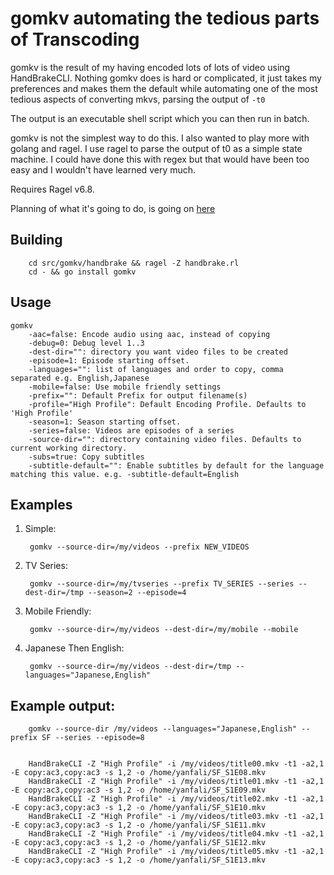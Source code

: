 gomkv automating the tedious parts of Transcoding
=================================================

gomkv is the result of my having encoded lots of lots of video using HandBrakeCLI. Nothing gomkv does is hard or complicated, it just takes my preferences and makes them the default while automating one of the most tedious aspects of converting mkvs, parsing the output of ```-t0```

The output is an executable shell script which you can then run in batch.

gomkv is not the simplest way to do this. I also wanted to play more with golang and ragel. I use ragel to parse the output of t0 as a simple state machine. I could have done this with regex but that would have been too easy and I wouldn't have learned very much.

Requires Ragel v6.8.

Planning of what it's going to do, is going on [here](https://www.evernote.com/shard/s28/sh/7e79e2e8-925e-4aec-8852-a71954d63040/2327eb4a7245582ddc6822f5d5b1be8a)

Building
--------
		cd src/gomkv/handbrake && ragel -Z handbrake.rl
		cd - && go install gomkv

Usage
-----
	gomkv
		-aac=false: Encode audio using aac, instead of copying
		-debug=0: Debug level 1..3
		-dest-dir="": directory you want video files to be created
		-episode=1: Episode starting offset.
		-languages="": list of languages and order to copy, comma separated e.g. English,Japanese
		-mobile=false: Use mobile friendly settings
		-prefix="": Default Prefix for output filename(s)
		-profile="High Profile": Default Encoding Profile. Defaults to 'High Profile'
		-season=1: Season starting offset.
		-series=false: Videos are episodes of a series
		-source-dir="": directory containing video files. Defaults to current working directory.
		-subs=true: Copy subtitles
		-subtitle-default="": Enable subtitles by default for the language matching this value. e.g. -subtitle-default=English
	

Examples
--------

1. Simple:

		gomkv --source-dir=/my/videos --prefix NEW_VIDEOS

2. TV Series:

		gomkv --source-dir=/my/tvseries --prefix TV_SERIES --series --dest-dir=/tmp --season=2 --episode=4

3. Mobile Friendly:

		gomkv --source-dir=/my/videos --dest-dir=/my/mobile --mobile

4. Japanese Then English:

		gomkv --source-dir=/my/videos --dest-dir=/tmp --languages="Japanese,English"

Example output:
---------------

		gomkv --source-dir /my/videos --languages="Japanese,English" --prefix SF --series --episode=8


		HandBrakeCLI -Z "High Profile" -i /my/videos/title00.mkv -t1 -a2,1 -E copy:ac3,copy:ac3 -s 1,2 -o /home/yanfali/SF_S1E08.mkv
		HandBrakeCLI -Z "High Profile" -i /my/videos/title01.mkv -t1 -a2,1 -E copy:ac3,copy:ac3 -s 1,2 -o /home/yanfali/SF_S1E09.mkv
		HandBrakeCLI -Z "High Profile" -i /my/videos/title02.mkv -t1 -a2,1 -E copy:ac3,copy:ac3 -s 1,2 -o /home/yanfali/SF_S1E10.mkv
		HandBrakeCLI -Z "High Profile" -i /my/videos/title03.mkv -t1 -a2,1 -E copy:ac3,copy:ac3 -s 1,2 -o /home/yanfali/SF_S1E11.mkv
		HandBrakeCLI -Z "High Profile" -i /my/videos/title04.mkv -t1 -a2,1 -E copy:ac3,copy:ac3 -s 1,2 -o /home/yanfali/SF_S1E12.mkv
		HandBrakeCLI -Z "High Profile" -i /my/videos/title05.mkv -t1 -a2,1 -E copy:ac3,copy:ac3 -s 1,2 -o /home/yanfali/SF_S1E13.mkv


